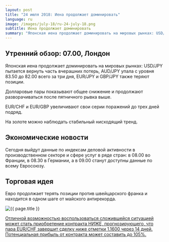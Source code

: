 ```yaml
---
layout: post
title: "24 июля 2018: Иена продолжает доминировать"
language: ru
image: /images/july-18/ru-24-july-18.png
subtitle: Иена продолжает доминировать
summary: "Японская иена продолжает доминировать на мировых рынках: USD/JPY пытается вернуть часть вчерашних потерь, AUD/JPY упала с уровня 83.50 до 82.00 всего за три дня, EUR/JPY и GBP/JPY также теряют позиции"
---
```

## Утренний обзор: 07.00, Лондон
 
Японская иена продолжает доминировать на мировых рынках: USD/JPY пытается вернуть часть вчерашних потерь, AUD/JPY упала с уровня 83.50 до 82.00 всего за три дня, EUR/JPY и GBP/JPY также теряют позиции.

Долларовые пары показывают общее снижение и продолжают разворачиваться после пятничного рывка выше.

EUR/CHF и EUR/GBP  увеличивают свои серии поражений до трех дней подряд.

На золоте можно наблюдать стабильный нисходящий тренд.
 
## Экономические новости
 
Сегодня выйдут данные по индексам деловой активности в производственном секторе и сфере услуг в ряде стран: в 08.00 во Франции, в 08.30 в Германии, а в 09.00 станут доступны данные по всему  Евросоюзу.
 
## Торговая идея
 
Евро продолжает терять позиции против швейцарского франка и находится в одном шаге от майского антирекорда.

<img src="{{ site.url }}/images/july-18/ru-24-july-18.png" alt="{{ page.title }}"  title="{{ page.title }}">

<a href="%LINK%%?currency=USD&market=forex&underlying=frxEURCHF&formname=higherlower&duration_amount=14&duration_units=d&amount=10&amount_type=stake&expiry_type=duration&barrier=1.1600" target="_blank" rel="noopener noreferrer nofollow">Отличной возможностью воспользоваться сложившейся ситуацией может стать приобретение контракта НИЖЕ, прогнозирующего, что пара EUR/CHF завершит сделку ниже отметки 1.1600 через 14 дней. Потенциальная прибыль от контракта может составить до 105%.</a>
